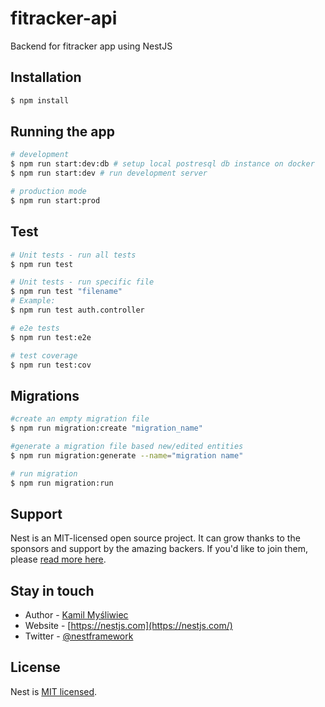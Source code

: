 # fitracker-api

Backend for fitracker app using NestJS

## Installation

```bash
$ npm install
```

## Running the app

```bash
# development
$ npm run start:dev:db # setup local postresql db instance on docker
$ npm run start:dev # run development server

# production mode
$ npm run start:prod
```

## Test

```bash
# Unit tests - run all tests
$ npm run test

# Unit tests - run specific file
$ npm run test "filename"
# Example:
$ npm run test auth.controller

# e2e tests
$ npm run test:e2e

# test coverage
$ npm run test:cov
```

## Migrations

```bash
#create an empty migration file
$ npm run migration:create "migration_name"

#generate a migration file based new/edited entities
$ npm run migration:generate --name="migration name"

# run migration
$ npm run migration:run
```

## Support

Nest is an MIT-licensed open source project. It can grow thanks to the sponsors and support by the amazing backers. If you'd like to join them, please [read more here](https://docs.nestjs.com/support).

## Stay in touch

- Author - [Kamil Myśliwiec](https://kamilmysliwiec.com)
- Website - [https://nestjs.com](https://nestjs.com/)
- Twitter - [@nestframework](https://twitter.com/nestframework)

## License

Nest is [MIT licensed](LICENSE).
